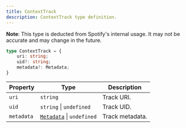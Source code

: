 ```yaml
---
title: ContextTrack
description: ContextTrack type definition.
---
```


**Note**: This type is deducted from Spotify's internal usage. It may not be accurate and may change in the future.

```ts
type ContextTrack = {
    uri: string;
    uid?: string;
    metadata?: Metadata;
}
```

| Property | Type | Description |
| --- | --- | --- |
| `uri` | `string` | Track URI. |
| `uid` | `string` &#124; `undefined` | Track UID. |
| `metadata` | [`Metadata`](/docs/development/api-wrapper/types/metadata) &#124; `undefined` | Track metadata. |